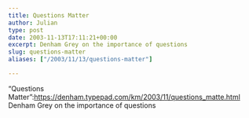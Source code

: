 ```yaml
---
title: Questions Matter
author: Julian
type: post
date: 2003-11-13T17:11:21+00:00
excerpt: Denham Grey on the importance of questions
slug: questions-matter 
aliases: ["/2003/11/13/questions-matter"]

---
```

&#8220;Questions Matter&#8221;:https://denham.typepad.com/km/2003/11/questions_matte.html Denham Grey on the importance of questions